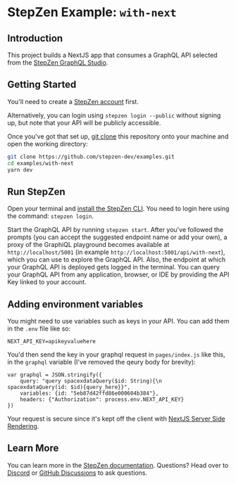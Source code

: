 # StepZen Example: `with-next`

## Introduction

This project builds a NextJS app that consumes a GraphQL API selected from the [StepZen GraphQL Studio](https://graphql.stepzen.com/).

## Getting Started

You'll need to create a [StepZen account](https://stepzen.com/signup) first.

Alternatively, you can login using `stepzen login --public` without signing up, but note that your API will be publicly accessible. 

Once you've got that set up, [git clone](https://www.atlassian.com/git/tutorials/setting-up-a-repository/git-clone) this repository onto your machine and open the working directory:



```bash
git clone https://github.com/stepzen-dev/examples.git
cd examples/with-next
yarn dev
```

## Run StepZen

Open your terminal and [install the StepZen CLI](https://stepzen.com/docs/quick-start). You need to login here using the command: `stepzen login`.

Start the GraphQL API by running `stepzen start`. After you've followed the prompts (you can accept the suggested endpoint name or add your own), a proxy of the GraphiQL playground becomes available at `http://localhost/5001` (in example `http://localhost:5001/api/with-next`), which you can use to explore the GraphQL API. Also, the endpoint at which your GraphQL API is deployed gets logged in the terminal. You can query your GraphQL API from any application, browser, or IDE by providing the API Key linked to your account.

## Adding environment variables

You might need to use variables such as keys in your API. You can add them in the `.env` file like so:

```
NEXT_API_KEY=apikeyvaluehere
```

You'd then send the key in your graphql request in `pages/index.js` like this, in the `graphql` variable (I've removed the qeury body for brevity):

```
var graphql = JSON.stringify({
    query: "query spacexdataQuery($id: String){\n    spacexdataQuery(id: $id){query_here}}",
    variables: {id: "5eb87d42ffd86e000604b384"},
    headers: {"Authorization": process.env.NEXT_API_KEY}
})
```

Your request is secure since it's kept off the client with [NextJS  Server Side Rendering](https://nextjs.org/docs/basic-features/data-fetching/get-server-side-props). 

## Learn More

You can learn more in the [StepZen documentation](https://stepzen.com/docs). Questions? Head over to [Discord](https://discord.gg/9k2VdPn2FR) or [GitHub Discussions](https://github.com/stepzen-dev/examples/discussions) to ask questions.
